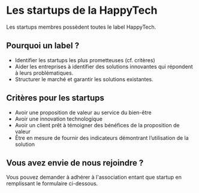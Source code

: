 # Les startups de la HappyTech

Les startups membres possèdent toutes le label HappyTech.

## Pourquoi un label ?

- Identifier les startups les plus prometteuses (cf. critères)
- Aider les entreprises à identifier des solutions innovantes qui répondent à leurs problématiques.
- Structurer le marché et garantir les solutions existantes.

## Critères pour les startups

- Avoir une proposition de valeur au service du bien-être
- Avoir une innovation technologique
- Avoir un client prêt à témoigner des bénéfices de la proposition de valeur
- Être en mesure de fournir des indicateurs démontrant l’utilisation de la solution

## Vous avez envie de nous rejoindre ?

Vous pouvez demander à adhérer à l'association entant que startup en remplissant le formulaire ci-dessous.

